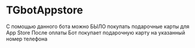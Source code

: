 # TGbotAppstore

С помощью данного бота можно БЫЛО покупать подарочные карты для App Store
После оплаты Бот покупает подарочную карту на указанный номер телефона
